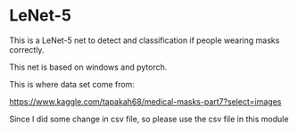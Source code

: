 # LeNet-5
This is a LeNet-5 net to detect and classification if people wearing masks correctly.

This net is based on windows and pytorch.

This is where data set come from:

https://www.kaggle.com/tapakah68/medical-masks-part7?select=images

Since I did some change in csv file, so please use the csv file in this module
